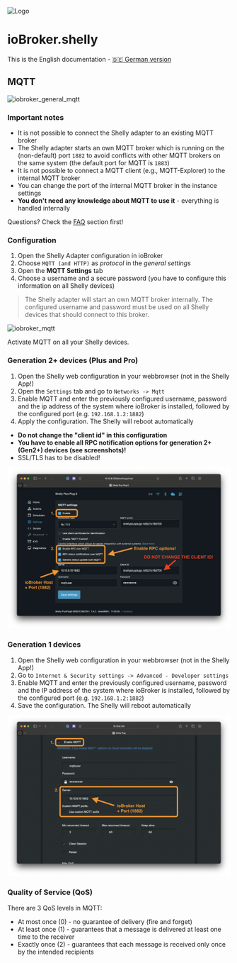 ![Logo](../../admin/shelly.png)

# ioBroker.shelly

This is the English documentation - [🇩🇪 German version](../de/protocol-mqtt.md)

## MQTT

![iobroker_general_mqtt](./img/iobroker_general_mqtt.png)

### Important notes

- It is not possible to connect the Shelly adapter to an existing MQTT broker
- The Shelly adapter starts an own MQTT broker which is running on the (non-default) port `1882` to avoid conflicts with other MQTT brokers on the same system (the default port for MQTT is `1883`)
- It is not possible to connect a MQTT client (e.g., MQTT-Explorer) to the internal MQTT broker
- You can change the port of the internal MQTT broker in the instance settings
- **You don't need any knowledge about MQTT to use it** - everything is handled internally

Questions? Check the [FAQ](faq.md) section first!

### Configuration

1. Open the Shelly Adapter configuration in ioBroker
2. Choose `MQTT (and HTTP)` as *protocol* in the *general settings*
3. Open the **MQTT Settings** tab
4. Choose a username and a secure password (you have to configure this information on all Shelly devices)

> The Shelly adapter will start an own MQTT broker internally. The configured username and password must be used on all Shelly devices that should connect to this broker.

![iobroker_mqtt](./img/iobroker_mqtt.png)

Activate MQTT on all your Shelly devices.

### Generation 2+ devices (Plus and Pro)

1. Open the Shelly web configuration in your webbrowser (not in the Shelly App!)
2. Open the `Settings` tab and go to `Networks -> Mqtt`
3. Enable MQTT and enter the previously configured username, password and the ip address of the system where ioBroker is installed, followed by the configured port (e.g. `192.168.1.2:1882`)
4. Apply the configuration. The Shelly will reboot automatically

- **Do not change the "client id" in this configuration**
- **You have to enable all RPC notification options for generation 2+ (Gen2+) devices (see screenshots)!**
- SSL/TLS has to be disabled!

![shelly gen2](./img/shelly_mqtt-gen2.png)

### Generation 1 devices

1. Open the Shelly web configuration in your webbrowser (not in the Shelly App!)
2. Go to `Internet & Security settings -> Advanced - Developer settings`
3. Enable MQTT and enter the previously configured username, password and the IP address of the system where ioBroker is installed, followed by the configured port (e.g. `192.168.1.2:1882`)
4. Save the configuration. The Shelly will reboot automatically

![shelly gen1](./img/shelly_mqtt-gen1.png)

### Quality of Service (QoS)

There are 3 QoS levels in MQTT:

- At most once (0) - no guarantee of delivery (fire and forget)
- At least once (1) - guarantees that a message is delivered at least one time to the receiver
- Exactly once (2) - guarantees that each message is received only once by the intended recipients
